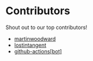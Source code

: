 # Contributors

Shout out to our top contributors!

- [martinwoodward](https://api.github.com/users/martinwoodward)
- [lostintangent](https://api.github.com/users/lostintangent)
- [github-actions[bot]](https://api.github.com/users/github-actions%5Bbot%5D)

